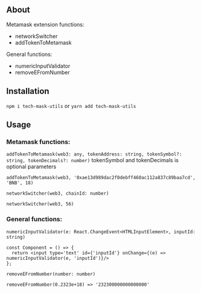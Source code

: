 ## About
Metamask extension functions:
- networkSwitcher
- addTokenToMetamask

General functions:
- numericInputValidator
- removeEFromNumber

## Installation
`npm i tech-mask-utils` or `yarn add tech-mask-utils`

## Usage
### Metamask functions:

`addTokenToMetamask(web3: any, tokenAddress: string, tokenSymbol?: string, tokenDecimals?: number)`
tokenSymbol and tokenDecimals is optional parameters
```
addTokenToMetamask(web3, '0xae13d989dac2f0debff460ac112a837c89baa7cd', 'BNB', 18)
```

`networkSwitcher(web3, chainId: number)`
```
networkSwitcher(web3, 56)
```
### General functions:

`numericInputValidator(e: React.ChangeEvent<HTMLInputElement>, inputId: string)`
```
const Component = () => {
  return <input type='text' id={'inputId'} onChange={(e) => numericInputValidator(e, 'inputId')}/>
};
```

`removeEFromNumber(number: number)`
```
removeEFromNumber(0.2323e+18) => '232300000000000000'
```
